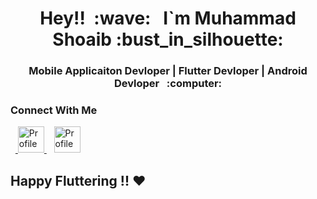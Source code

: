 <h1 align="center">Hey!! &nbsp;:wave: &nbsp; I`m Muhammad Shoaib :bust_in_silhouette: </h1>
 
 
<h3 align="center"> Mobile Applicaiton Devloper | Flutter Devloper | Android Devloper &nbsp; :computer: </h3>

### Connect With Me
&nbsp;&nbsp;<a href="https://www.linkedin.com/in/muhammad-shoaib-flutter-dev/" target="_blank">
<img alt="Profile" src="https://cdn-icons-png.flaticon.com/512/124/124011.png" width="42" height="42" style="vertical-align:center">
</a>&nbsp;&nbsp; <a href="https://www.facebook.com/muhammadshoaib06" target="_blank">
<img alt="Profile" src="https://cdn-icons-png.flaticon.com/512/1384/1384053.png" width="42" height="42" style="vertical-align:center">
</a>

## Happy Fluttering !! ❤
